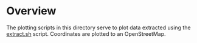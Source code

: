 # Overview
The plotting scripts in this directory serve to plot data extracted using the [extract.sh](/src/extract.sh) script.
Coordinates are plotted to an OpenStreetMap.

